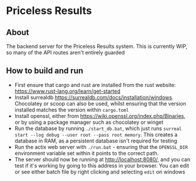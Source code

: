 # Priceless Results

## About

The backend server for the Priceless Results system. This is currently WIP, so many of the API routes aren't entirely guarded

## How to build and run

- First ensure that cargo and rust are installed from the rust website: <https://www.rust-lang.org/learn/get-started>
- Install surrealdb <https://surrealdb.com/docs/installation/windows>. Chocolatey or scoop can also be used, whilst ensuring that the version installed matches the version within `cargo.toml`
- Install openssl, either from <https://wiki.openssl.org/index.php/Binaries>, or by using a package manager such as chocolatey or winget
- Run the database by running `./start_db.bat`, which just runs `surreal start --log debug --user root --pass root memory`. This creates a database in RAM, as a persistent database isn't required for testing
- Run the actix web server with `./run.bat` - ensuring that the `OPENSSL_DIR` environment variable set within it points to the correct path.
- The server should now be running at <http://localhost:8080/>, and you can test if it's working by going to this address in your browser.
  You can edit or see either batch file by right clicking and selecting `edit` on windows
